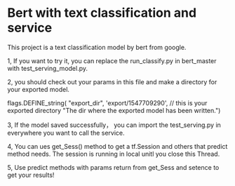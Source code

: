 # Bert with text classification and service
This project is a text classification model by bert from google.

1, If you want to try it, you can replace the run_classify.py in bert_master with test_serving_model.py.

2, you should check out your params in this file and make a directory for your exported model.

  flags.DEFINE_string(
		"export_dir", 'export/1547709290', // this is your exported directory
		"The dir where the exported model has been written.")
  
3, If the model saved successfully， you can import the test_serving.py in everywhere you want to call the service.

4, You can ues get_Sess() method to get a tf.Session and others that predict method needs. The session is running in local unitl you close this Thread.

5, Use predict methods with params return from get_Sess and setence to get your results!


    
